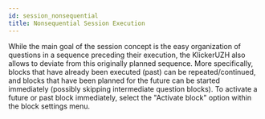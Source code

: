 ```yaml
---
id: session_nonsequential
title: Nonsequential Session Execution
---
```


While the main goal of the session concept is the easy organization of questions in a sequence preceding their execution, the KlickerUZH also allows to deviate from this originally planned sequence. More specifically, blocks that have already been executed (past) can be repeated/continued, and blocks that have been planned for the future can be started immediately (possibly skipping intermediate question blocks). To activate a future or past block immediately, select the "Activate block" option within the block settings menu.
